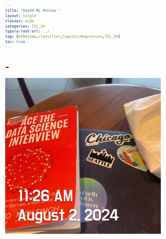 ```yaml
---
title: "Day44 ML Review "
layout: single
classes: wide
categories: TIL_24
typora-root-url: ../
tag: [mlReview,classifier,logisticRegression,TIL_24]
toc: true 
---
```


# -

![66A54CB5-5074-4B7B-BBBD-D3401CCCDC39](/images/2024-08-02-TIL24_Day45/66A54CB5-5074-4B7B-BBBD-D3401CCCDC39.jpeg)

<br><br>

